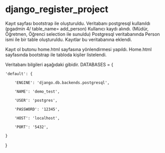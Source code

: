 
# django_register_project

Kayıt sayfası bootstrap ile oluşturuldu.
Veritabanı postgresql kullanıldı (pgadmin 4/ table_name= add_person)
Kullanıcı kaydı alındı. (Müdür, Öğretmen, Öğrenci selection ile sunuldu)
Postgresql veritabanında Person ismi ile bir table oluşturuldu.
Kayıtlar bu veritabanına eklendi.

Kayıt ol butonu home.html sayfasına yönlendirmesi yapıldı.
Home.html sayfasında bootstrap ile tabloda kişiler listelendi.


Veritabanı bilgileri aşağıdaki gibidir.
DATABASES = {

    'default': {

        'ENGINE': 'django.db.backends.postgresql',

        'NAME': 'demo_test',

        'USER': 'postgres',

        'PASSWORD': '12345',

        'HOST': 'localhost',

        'PORT': '5432',

    }

}
